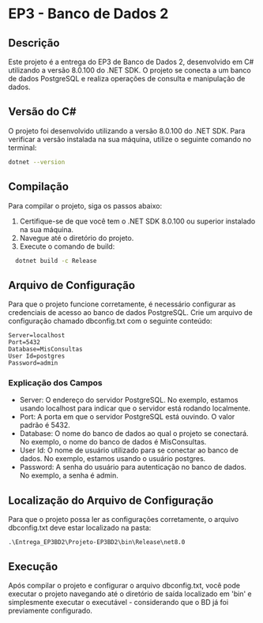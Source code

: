 # EP3 - Banco de Dados 2

## Descrição

Este projeto é a entrega do EP3 de Banco de Dados 2, desenvolvido em C# utilizando a versão 8.0.100 do .NET SDK. O projeto se conecta a um banco de dados PostgreSQL e realiza operações de consulta e manipulação de dados.

## Versão do C#

O projeto foi desenvolvido utilizando a versão 8.0.100 do .NET SDK. Para verificar a versão instalada na sua máquina, utilize o seguinte comando no terminal:

```bash
dotnet --version
```

## Compilação
Para compilar o projeto, siga os passos abaixo:

  1. Certifique-se de que você tem o .NET SDK 8.0.100 ou superior instalado na sua máquina.
  2. Navegue até o diretório do projeto.
  3. Execute o comando de build:
```bash
  dotnet build -c Release
```

## Arquivo de Configuração
Para que o projeto funcione corretamente, é necessário configurar as credenciais de acesso ao banco de dados PostgreSQL. Crie um arquivo de configuração chamado dbconfig.txt com o seguinte conteúdo:
```
Server=localhost
Port=5432
Database=MisConsultas
User Id=postgres
Password=admin
```

### Explicação dos Campos
- Server: O endereço do servidor PostgreSQL. No exemplo, estamos usando localhost para indicar que o servidor está rodando localmente.
- Port: A porta em que o servidor PostgreSQL está ouvindo. O valor padrão é 5432.
- Database: O nome do banco de dados ao qual o projeto se conectará. No exemplo, o nome do banco de dados é MisConsultas.
- User Id: O nome de usuário utilizado para se conectar ao banco de dados. No exemplo, estamos usando o usuário postgres.
- Password: A senha do usuário para autenticação no banco de dados. No exemplo, a senha é admin.

## Localização do Arquivo de Configuração
Para que o projeto possa ler as configurações corretamente, o arquivo dbconfig.txt deve estar localizado na pasta:
```
.\Entrega_EP3BD2\Projeto-EP3BD2\bin\Release\net8.0
```

## Execução
Após compilar o projeto e configurar o arquivo dbconfig.txt, você pode executar o projeto navegando até o diretório de saída localizado em 'bin' e simplesmente executar o executável - considerando que o BD já foi previamente configurado.
